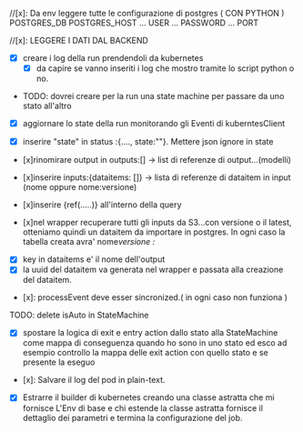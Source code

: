 //[x]:
Da env leggere tutte le configurazione di postgres ( CON PYTHON )
POSTGRES_DB
POSTGRES_HOST
... USER
... PASSWORD
... PORT

//[x]:
LEGGERE I DATI DAL BACKEND

- [x] creare i log della run prendendoli da kubernetes
  - [x] da capire se vanno inseriti i log che mostro tramite lo script python o no.
- TODO: dovrei creare per la run una state machine per passare da uno stato all'altro

- [x] aggiornare lo state della run monitorando gli Eventi di kuberntesClient

- [x] inserire "state" in status :{...., state:""}. Mettere json ignore in state

- [x]rinomirare output in outputs:[] -> list di referenze di output...(modelli)
- [x]inserire inputs:{dataitems: []} -> lista di referenze di dataitem in input (nome oppure nome:versione)

- [x]inserire {ref(.....)} all'interno della query
- [x]nel wrapper recuperare tutti gli inputs da S3...con versione o il latest, otteniamo quindi un dataitem da importare in postgres. In ogni caso la tabella creata avra' nome*versione : <name>*<version>

- [x] key in dataitems e' il nome dell'output
- [x] la uuid del dataitem va generata nel wrapper e passata alla creazione del dataitem.

- [x]: processEvent deve esser sincronized.( in ogni caso non funziona )

TODO: delete isAuto in StateMachine

-[x] spostare la logica di exit e entry action dallo stato alla StateMachine come mappa di conseguenza quando ho sono in uno stato ed esco ad esempio controllo la mappa delle exit action con quello stato e se presente la eseguo

- [x]: Salvare il log del pod in plain-text.

- [x] Estrarre il builder di kubernetes creando una classe astratta che mi fornisce L'Env di base e chi estende la classe astratta fornisce il dettaglio dei parametri e termina la configurazione del job.
